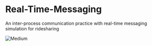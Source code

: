 # Real-Time-Messaging
An inter-process communication practice with real-time messaging simulation for ridesharing

![Medium](https://miro.medium.com/max/1344/1*iOmn6cy3FAviLVUl47mEJA.jpeg)
